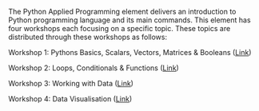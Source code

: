 The Python Applied Programming element delivers an introduction to Python programming language and its main commands. This element has four workshops each focusing on a specific topic. These topics are distributed through these workshops as follows:

Workshop 1: Pythons Basics, Scalars, Vectors, Matrices & Booleans ([Link](https://github.com/LamaHamadeh/AppliedProgramming/blob/main/Jupyter%20Notebook%20Code/Pythons%20Basics%2C%20Scalars%2C%20Vectors%2C%20Matrices%20%26%20Booleans_W1.ipynb))

Workshop 2: Loops, Conditionals & Functions ([Link](https://github.com/LamaHamadeh/AppliedProgramming/blob/main/Jupyter%20Notebook%20Code/Loops%2C%20Conditionals%20%26%20Functions_W2.ipynb))

Workshop 3: Working with Data ([Link](https://github.com/LamaHamadeh/AppliedProgramming/blob/main/Jupyter%20Notebook%20Code/Working%20with%20Data_W3.ipynb))

Workshop 4: Data Visualisation ([Link](https://github.com/LamaHamadeh/AppliedProgramming/blob/main/Jupyter%20Notebook%20Code/Data%20Visualisation_W4.ipynb))

